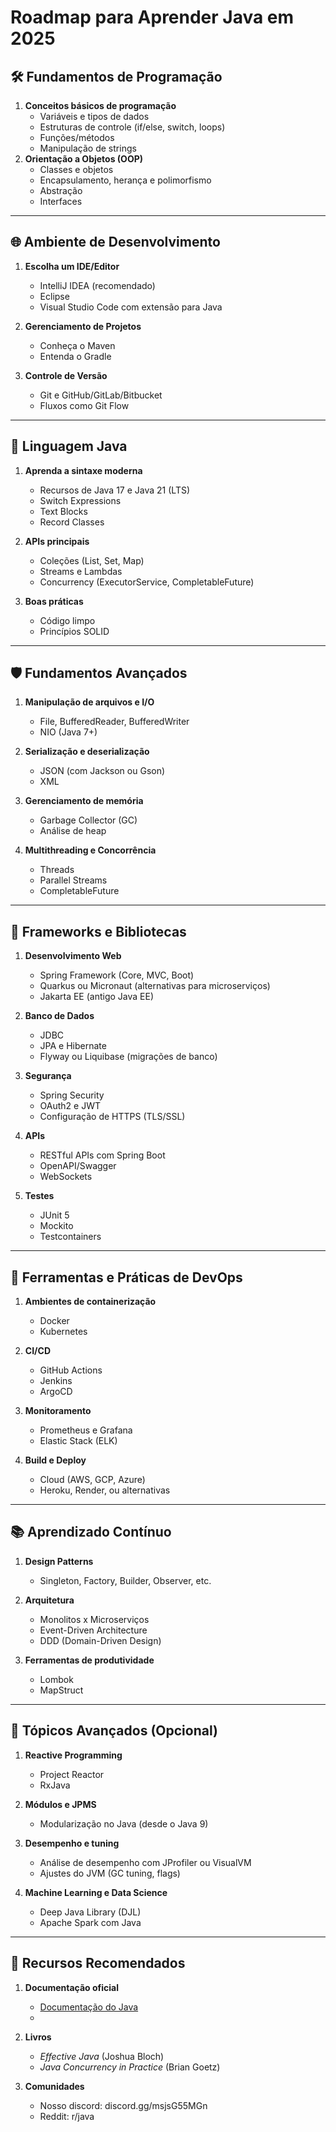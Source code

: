 # Roadmap para Aprender Java em 2025

## 🛠️ Fundamentos de Programação

1. **Conceitos básicos de programação**
   - Variáveis e tipos de dados
   - Estruturas de controle (if/else, switch, loops)
   - Funções/métodos
   - Manipulação de strings
2. **Orientação a Objetos (OOP)**
   - Classes e objetos
   - Encapsulamento, herança e polimorfismo
   - Abstração
   - Interfaces

---

## 🌐 Ambiente de Desenvolvimento
1. **Escolha um IDE/Editor**
   - IntelliJ IDEA (recomendado)
   - Eclipse
   - Visual Studio Code com extensão para Java

2. **Gerenciamento de Projetos**
   - Conheça o Maven
   - Entenda o Gradle

3. **Controle de Versão**
   - Git e GitHub/GitLab/Bitbucket
   - Fluxos como Git Flow

---

## 🚀 Linguagem Java
1. **Aprenda a sintaxe moderna**
   - Recursos de Java 17 e Java 21 (LTS)
   - Switch Expressions
   - Text Blocks
   - Record Classes

2. **APIs principais**
   - Coleções (List, Set, Map)
   - Streams e Lambdas
   - Concurrency (ExecutorService, CompletableFuture)

3. **Boas práticas**
   - Código limpo
   - Princípios SOLID

---

## 🛡️ Fundamentos Avançados
1. **Manipulação de arquivos e I/O**
   - File, BufferedReader, BufferedWriter
   - NIO (Java 7+)

2. **Serialização e deserialização**
   - JSON (com Jackson ou Gson)
   - XML

3. **Gerenciamento de memória**
   - Garbage Collector (GC)
   - Análise de heap

4. **Multithreading e Concorrência**
   - Threads
   - Parallel Streams
   - CompletableFuture

---

## 🔗 Frameworks e Bibliotecas
1. **Desenvolvimento Web**
   - Spring Framework (Core, MVC, Boot)
   - Quarkus ou Micronaut (alternativas para microserviços)
   - Jakarta EE (antigo Java EE)

2. **Banco de Dados**
   - JDBC
   - JPA e Hibernate
   - Flyway ou Liquibase (migrações de banco)

3. **Segurança**
   - Spring Security
   - OAuth2 e JWT
   - Configuração de HTTPS (TLS/SSL)

4. **APIs**
   - RESTful APIs com Spring Boot
   - OpenAPI/Swagger
   - WebSockets

5. **Testes**
   - JUnit 5
   - Mockito
   - Testcontainers

---

## 🧰 Ferramentas e Práticas de DevOps
1. **Ambientes de containerização**
   - Docker
   - Kubernetes

2. **CI/CD**
   - GitHub Actions
   - Jenkins
   - ArgoCD

3. **Monitoramento**
   - Prometheus e Grafana
   - Elastic Stack (ELK)

4. **Build e Deploy**
   - Cloud (AWS, GCP, Azure)
   - Heroku, Render, ou alternativas

---

## 📚 Aprendizado Contínuo
1. **Design Patterns**
   - Singleton, Factory, Builder, Observer, etc.
2. **Arquitetura**
   - Monolitos x Microserviços
   - Event-Driven Architecture
   - DDD (Domain-Driven Design)

3. **Ferramentas de produtividade**
   - Lombok
   - MapStruct

---

## 🧪 Tópicos Avançados (Opcional)
1. **Reactive Programming**
   - Project Reactor
   - RxJava

2. **Módulos e JPMS**
   - Modularização no Java (desde o Java 9)

3. **Desempenho e tuning**
   - Análise de desempenho com JProfiler ou VisualVM
   - Ajustes do JVM (GC tuning, flags)

4. **Machine Learning e Data Science**
   - Deep Java Library (DJL)
   - Apache Spark com Java

---

## 🌟 Recursos Recomendados
1. **Documentação oficial**
   - [Documentação do Java](https://docs.oracle.com/en/java/)
   - 

2. **Livros**
   - *Effective Java* (Joshua Bloch)
   - *Java Concurrency in Practice* (Brian Goetz)

4. **Comunidades**
   - Nosso discord: discord.gg/msjsG55MGn 
   - Reddit: r/java
